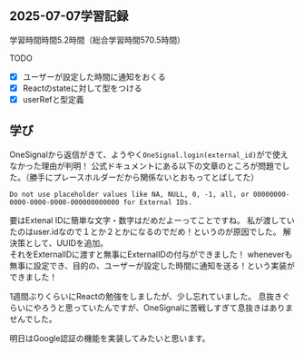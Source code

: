 ## 2025-07-07学習記録
学習時間時間5.2時間（総合学習時間570.5時間）

TODO
  - [x] ユーザーが設定した時間に通知をおくる
  - [x] Reactのstateに対して型をつける
  - [x] userRefと型定義

## 学び
OneSignalから返信がきて、ようやく```OneSignal.login(external_id)```がで使えなかった理由が判明！
公式ドキュメントにある以下の文章のところが問題でした。（勝手にプレースホルダーだから関係ないとおもってとばしてた）
```
Do not use placeholder values like NA, NULL, 0, -1, all, or 00000000-0000-0000-0000-000000000000 for External IDs.
```
要はExtenal IDに簡単な文字・数字はだめだよーってことですね。
私が渡していたのはuser.idなので１とか２とかになるのでだめ！というのが原因でした。
解決策として、UUIDを追加。  
それをExternalIDに渡すと無事にExternalIDの付与ができました！
wheneverも無事に設定でき、目的の、ユーザーが設定した時間に通知を送る！という実装ができました！

1週間ぶりくらいにReactの勉強をしましたが、少し忘れていました。
息抜きぐらいにやろうと思っていたんですが、OneSignalに苦戦しすぎて息抜きはありませんでした。

明日はGoogle認証の機能を実装してみたいと思います。
